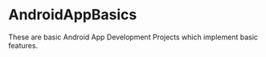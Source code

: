 # AndroidAppBasics
These are basic Android App Development Projects which implement basic features.
